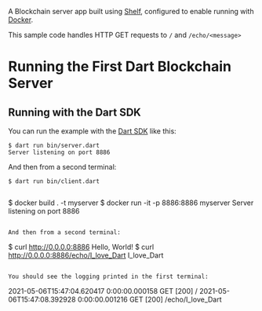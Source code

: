 A Blockchain server app built using [Shelf](https://pub.dev/packages/shelf),
configured to enable running with [Docker](https://www.docker.com/).

This sample code handles HTTP GET requests to `/` and `/echo/<message>`

# Running the First Dart Blockchain Server

## Running with the Dart SDK

You can run the example with the [Dart SDK](https://dart.dev/get-dart)
like this:

```
$ dart run bin/server.dart
Server listening on port 8886
```

And then from a second terminal:
```
$ dart run bin/client.dart


```
$ docker build . -t myserver
$ docker run -it -p 8886:8886 myserver
Server listening on port 8886
```

And then from a second terminal:
```
$ curl http://0.0.0.0:8886
Hello, World!
$ curl http://0.0.0.0:8886/echo/I_love_Dart
I_love_Dart
```

You should see the logging printed in the first terminal:
```
2021-05-06T15:47:04.620417  0:00:00.000158 GET     [200] /
2021-05-06T15:47:08.392928  0:00:00.001216 GET     [200] /echo/I_love_Dart
```

